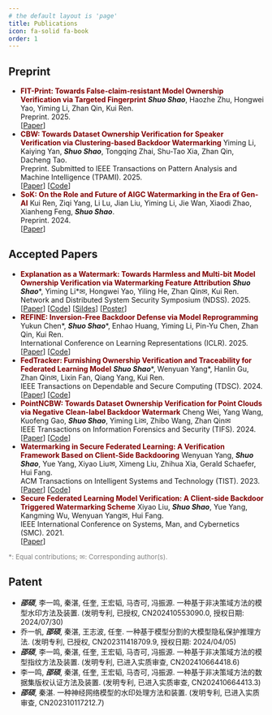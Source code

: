 ```yaml
---
# the default layout is 'page'
title: Publications
icon: fa-solid fa-book
order: 1
---
```


## Preprint

- <font color=Maroon><b>FIT-Print: Towards False-claim-resistant Model Ownership Verification via Targeted Fingerprint</b></font>
  ***Shuo Shao***, Haozhe Zhu, Hongwei Yao, Yiming Li, Zhan Qin, Kui Ren.<br>
  Preprint. 2025.<br>
  [[Paper](https://arxiv.org/abs/2501.15509)]
- <font color=Maroon><b>CBW: Towards Dataset Ownership Verification for Speaker Verification via Clustering-based Backdoor Watermarking</b></font>
  Yiming Li, Kaiying Yan, ***Shuo Shao***, Tongqing Zhai, Shu-Tao Xia, Zhan Qin, Dacheng Tao.<br>
  Preprint. Submitted to IEEE Transactions on Pattern Analysis and Machine Intelligence (TPAMI). 2025.<br>
  [[Paper](https://arxiv.org/abs/2503.05794)] [[Code](https://github.com/Radiant0726/CBW)]
- <font color=Maroon><b>SoK: On the Role and Future of AIGC Watermarking in the Era of Gen-AI</b></font>
  Kui Ren, Ziqi Yang, Li Lu, Jian Liu, Yiming Li, Jie Wan, Xiaodi Zhao, Xianheng Feng, ***Shuo Shao***.<br>
  Preprint. 2024.<br>
  [[Paper](https://arxiv.org/abs/2411.11478)]

## Accepted Papers

- <font color=Maroon><b>Explanation as a Watermark: Towards Harmless and Multi-bit Model Ownership Verification via Watermarking Feature Attribution</b></font>
  ***Shuo Shao***\*, Yiming Li\*&#9993;, Hongwei Yao, Yiling He, Zhan Qin&#9993;, Kui Ren.<br>
  Network and Distributed System Security Symposium (NDSS). 2025.<br> 
  [[Paper](https://arxiv.org/abs/2405.04825)] [[Code](https://github.com/shaoshuo-ss/EaaW)] [[Sildes](https://drive.google.com/file/d/1_xFE_Hrd63RO6FnS6-iLNZqEfi8LWN8b/view?usp=sharing)] [[Poster](https://drive.google.com/file/d/10yvkP86sH16ELQSW3oCnRkQNGRrYx64Y/view?usp=sharing)]
- <font color=Maroon><b>REFINE: Inversion-Free Backdoor Defense via Model Reprogramming</b></font>
  Yukun Chen\*, ***Shuo Shao***\*, Enhao Huang, Yiming Li, Pin-Yu Chen, Zhan Qin, Kui Ren.<br>
  International Conference on Learning Representations (ICLR). 2025.<br>
  [[Paper](https://openreview.net/forum?id=4IYdCws9fc)] [[Code](https://github.com/WhitolfChen/REFINE)]
- <font color=Maroon><b>FedTracker: Furnishing Ownership Verification and Traceability for Federated Learning Model</b></font>
  ***Shuo Shao***\*, Wenyuan Yang\*, Hanlin Gu, Zhan Qin&#9993;, Lixin Fan, Qiang Yang, Kui Ren.<br>
  IEEE Transactions on Dependable and Secure Computing (TDSC). 2024.<br>
  [[Paper](https://ieeexplore.ieee.org/document/10504977)] [[Code](https://github.com/shaoshuo-ss/FedTracker)]
- <font color=Maroon><b>PointNCBW: Towards Dataset Ownership Verification for Point Clouds via Negative Clean-label Backdoor Watermark</b></font>
  Cheng Wei, Yang Wang, Kuofeng Gao, ***Shuo Shao***, Yiming Li&#9993;, Zhibo Wang, Zhan Qin&#9993;<br>
  IEEE Transactions on Information Forensics and Security (TIFS). 2024.<br>
  [[Paper](https://ieeexplore.ieee.org/abstract/document/10745757)] [[Code](https://github.com/weic0810/PointNCBW)]
- <font color=Maroon><b>Watermarking in Secure Federated Learning: A Verification Framework Based on Client-Side Backdooring</b></font>
  Wenyuan Yang, ***Shuo Shao***, Yue Yang, Xiyao Liu&#9993;, Ximeng Liu, Zhihua Xia, Gerald Schaefer, Hui Fang.<br>
  ACM Transactions on Intelligent Systems and Technology (TIST). 2023.<br>
  [[Paper](https://dl.acm.org/doi/full/10.1145/3630636)] [[Code](https://github.com/shaoshuo-ss/Watermark-Secure-FL)]
- <font color=Maroon><b>Secure Federated Learning Model Verification: A Client-side Backdoor Triggered Watermarking Scheme</b></font>
  Xiyao Liu, ***Shuo Shao***, Yue Yang, Kangming Wu, Wenyuan Yang&#9993;, Hui Fang.<br>
  IEEE International Conference on Systems, Man, and Cybernetics (SMC). 2021.<br>
  [[Paper](https://ieeexplore.ieee.org/abstract/document/9658998/)]

<span style="color: gray;font-size: small;">*: Equal contributions; &#9993;: Corresponding author(s).</span>

## Patent

- ***邵硕***, 李一鸣, 秦湛, 任奎, 王宏韬, 马杏可, 冯振源. 一种基于非决策域方法的模型水印方法及装置. (发明专利, 已授权, CN202410553090.0, 授权日期: 2024/07/30)
- 乔一帆, ***邵硕***, 秦湛, 王志波, 任奎. 一种基于模型分割的大模型隐私保护推理方法. (发明专利, 已授权, CN202311418709.9, 授权日期: 2024/04/05)
- ***邵硕***, 李一鸣, 秦湛, 任奎, 王宏韬, 马杏可, 冯振源. 一种基于非决策域方法的模型指纹方法及装置. (发明专利, 已进入实质审查, CN202410664418.6)
- 李一鸣, ***邵硕***, 秦湛, 任奎, 王宏韬, 马杏可, 冯振源. 一种基于非决策域方法的数据集版权认证方法及装置. (发明专利, 已进入实质审查, CN202410664413.3)
- ***邵硕***, 秦湛. 一种神经网络模型的水印处理方法和装置. (发明专利, 已进入实质审查, CN202310117212.7)
